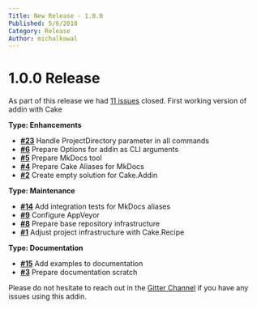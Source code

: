 ```yaml
---
Title: New Release - 1.0.0
Published: 5/6/2018
Category: Release
Author: michalkowal
---
```


# 1.0.0 Release

As part of this release we had [11 issues](https://github.com/michalkowal/Cake.MkDocs/issues?milestone=1&state=closed) closed.
First working version of addin with Cake

__Type: Enhancements__

- [__#23__](https://github.com/michalkowal/Cake.MkDocs/issues/23) Handle ProjectDirectory parameter in all commands
- [__#6__](https://github.com/michalkowal/Cake.MkDocs/issues/6) Prepare Options for addin as CLI arguments
- [__#5__](https://github.com/michalkowal/Cake.MkDocs/issues/5) Prepare MkDocs tool
- [__#4__](https://github.com/michalkowal/Cake.MkDocs/issues/4) Prepare Cake Aliases for MkDocs
- [__#2__](https://github.com/michalkowal/Cake.MkDocs/issues/2) Create empty solution for Cake.Addin

__Type: Maintenance__

- [__#14__](https://github.com/michalkowal/Cake.MkDocs/issues/14) Add integration tests for MkDocs aliases
- [__#9__](https://github.com/michalkowal/Cake.MkDocs/issues/9) Configure AppVeyor
- [__#8__](https://github.com/michalkowal/Cake.MkDocs/issues/8) Prepare base repository infrastructure
- [__#1__](https://github.com/michalkowal/Cake.MkDocs/issues/1) Adjust project infrastructure with Cake.Recipe

__Type: Documentation__

- [__#15__](https://github.com/michalkowal/Cake.MkDocs/issues/15) Add examples to documentation
- [__#3__](https://github.com/michalkowal/Cake.MkDocs/issues/3) Prepare documentation scratch

Please do not hesitate to reach out in the [Gitter Channel](https://gitter.im/cake-contrib/Lobby) if you have any issues using this addin.